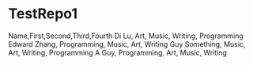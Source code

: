 # TestRepo1
Name,First,Second,Third,Fourth
Di Lu, Art, Music, Writing, Programming
Edward Zhang, Programming, Music, Art, Writing
Guy Something, Music, Art, Writing, Programming
A Guy, Programming, Art, Music, Writing

